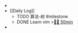 -
- [[Daily Log]]
	- TODO 算法-树 #milestone
	- DONE Learn vim >[🍅🍅 50min](#agenda-pomo://?t=f-1685092341759-1500%2Cf-1685095669714-1500)
-